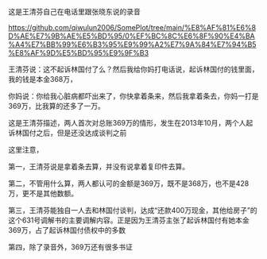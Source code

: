 这是王清芬自己在电话里跟张晓东说的录音

https://github.com/qiwulun2006/SomePlot/tree/main/%E8%AF%81%E6%8D%AE%E7%9B%AE%E5%BD%95/0%EF%BC%8C%E6%8F%90%E4%BA%A4%E7%BB%99%E6%B3%95%E9%99%A2%E7%9A%84%E7%94%B5%E8%AF%9D%E5%BD%95%E9%9F%B3

王清芬说：这不起诉林国付了么？然后我给你妈打电话说，起诉林国付的钱里面，我的钱是本金368万，

你妈说：你给我心脏病都吓出来了，你快拿着条来，然后我拿着条去，你妈一打是369万，比我算的还多了一万。

这是王清芬描述，两人首次对总账369万的情形，发生在2013年10月，两个人起诉林国付之后，但是还没达成谈判之前

这里注意，

第一，王清芬说是拿着条去算，并没有说拿着复印件去算。

第二，不管用什么算，两人都认可的金额是369万，既不是368万，也不是428万，更不是其他数额。

第三，王清芬能独自一人去和林国付谈判，达成“还款400万现金，其他给房子”的这个631号调解书的主要调解内容。正是因为王清芬主张了起诉林国付有她本金369万，占了起诉林国付债权中的多数

第四，除了录音外，369万还有很多书证


